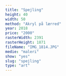 ```yaml
---
title: "Spejling"
height: 40
width: 50
method: "Akryl på lærred"
year: 2018
price: "2000"
rasterWidth: 2391
rasterHeight: 1871
fileName: "IMG_1814.JPG"
medie: "maleri"
show: "yes"
slug: "spejling"
type: "art"
---
```

